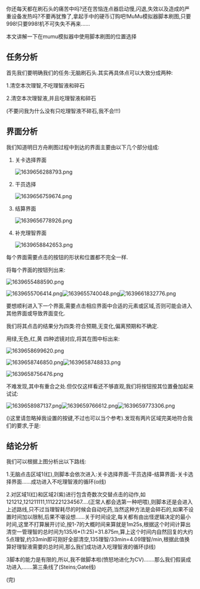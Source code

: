 你还每天都在刷石头的痛苦中吗?还在苦恼连点器启动慢,闪退,失效以及造成的严重设备发热吗?不要再犹豫了,拿起手中的硬币订购吧!MuMu模拟器脚本刷图,只要998!只要998!机不可失失不再来......

本文讲解一下在mumu模拟器中使用脚本刷图的位置选择

## 任务分析

首先我们要明确我们的任务:无脑刷石头.其实再具体点可以大致分成两种:

1.清空本次理智,不吃理智液和碎石

2.清空本次理智液,并且吃理智液和碎石

(不要问我为什么没有只吃理智液不碎石,我不会!!!)

## 界面分析

我们知道明日方舟刷图过程中到达的界面主要由以下几个部分组成:

1. 关卡选择界面

   ![1639656288793.png](image/脚本按键位置选择/1639656288793.png)
2. 干员选择

   ![1639656759674.png](image/脚本按键位置选择/1639656759674.png)
3. 结算界面

   ![1639656778926.png](image/脚本按键位置选择/1639656778926.png)
4. 补充理智界面

   ![1639658842653.png](image/脚本按键位置选择/1639658842653.png)

每个界面需要点击的按钮的形状和位置都不完全一样.

将每个界面的按钮列出来:

![1639655488590.png](image/脚本按键位置选择/1639655488590.png "关卡选择界面")

![1639655706414.png](image/脚本按键位置选择/1639655706414.png)![1639655740048.png](image/脚本按键位置选择/1639655740048.png)![1639661832776.png](image/脚本按键位置选择/1639661832776.png)

要想顺利进入下一个界面,需要点击相应界面中合适的元素或区域,否则可能会进入其他界面或导致界面变化.

我们将其点击的结果分为四类:符合预期,无变化,偏离预期和不确定.

用绿,无色,红,黄 四种滤镜对应,将其在图中标出来:

![1639658699620.png](image/脚本按键位置选择/1639658699620.png)

![1639658746850.png](image/脚本按键位置选择/1639658746850.png)![1639658748833.png](image/脚本按键位置选择/1639658748833.png)

![1639658756476.png](image/脚本按键位置选择/1639658756476.png)

不难发现,其中有重合之处.但仅仅这样看还不够直观,我们将按钮按其位置叠加起来试试:

![1639658987137.png](image/脚本按键位置选择/1639658987137.png)![1639659766612.png](image/脚本按键位置选择/1639659766612.png)![1639659773306.png](image/脚本按键位置选择/1639659773306.png)

()这里请忽略掉我设置的按键,不过也可以当个参考).发现有两片区域完美地符合我们的要求,于是:

## 结论分析

我们可以根据上图分析出以下路线:

1.无脑点击区域1(红),则脚本会依次进入:关卡选择界面-干员选择-结算界面-关卡选择界面......成功进入不吃理智液的循环(α线)

2.对区域1(红)和区域2(紫)进行包含奇数次交替点击的动作,如121212,121211111,1112221234567....(正常人都会选第一种吧喂),则脚本还是会进入上述路线,只不过当理智耗尽的时候会自动吃药,当然这种方法是会碎石的,如果不设置时间加以限制,后果不堪设想......关于时间设定,每关都有由出怪逻辑决定的最小时间,这里不打算展开讨论,按1-7的大概时间来算就是1m25s,根据这个时间计算出清空一管理智的总时间为135/6*(1:25)=31.875m,算上这个时间内自然回复的大约5点理智,约33min即可刚好全部清空,135理智/33min=4.09理智/min,根据此值换算好理智液需要的总时间,那么我们成功进入吃理智液的循环(β线)

3脚本的能力是有限的,所以,我不做脚本啦(愤怒地进化为CV).......那么我们假装成功进入.......第三条线了(Steins;Gate线)

(完)
